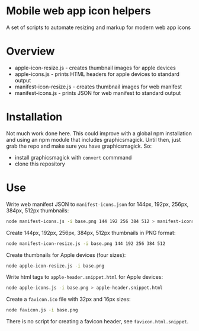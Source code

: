 # Mobile web app icon helpers

A set of scripts to automate resizing and markup for modern web app icons

# Overview
- apple-icon-resize.js - creates thumbnail images for apple devices
- apple-icons.js - prints HTML headers for apple devices to standard output
- manifest-icon-resize.js - creates thumbnail images for web manifest
- manifest-icons.js - prints JSON for web manifest to standard output

# Installation

Not much work done here. This could improve with a global npm installation and using an npm module that includes graphicsmagick. Until then, just grab the repo and make sure you have graphicsmagick. So:

- install graphicsmagick with `convert` commmand
- clone this repository


# Use
Write web manifest JSON to `manifest-icons.json` for 144px, 192px, 256px, 384px, 512px thumbnails:
```bash
node manifest-icons.js -i base.png 144 192 256 384 512 > manifest-icons.json
```

Create 144px, 192px, 256px, 384px, 512px thumbnails in PNG format:
```bash
node manifest-icon-resize.js -i base.png 144 192 256 384 512
```

Create thumbnails for Apple devices (four sizes):
```bash
node apple-icon-resize.js -i base.png
```

Write html <link> tags to `apple-header.snippet.html` for Apple devices:
```bash
node apple-icons.js -i base.png > apple-header.snippet.html
```

Create a `favicon.ico` file with 32px and 16px sizes:
```bash
node favicon.js -i base.png
```

There is no script for creating a favicon header, see `favicon.html.snippet`.
